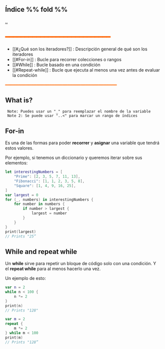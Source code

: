 ## Índice %% fold %%
[..](obsidian://open?vault=Swift&file=LEARNING%2FSWIFTUI%2F%E4%B8%80%20Introducci%C3%B3n%20a%20SwiftUI%2F%E4%B8%80%20INDEX%20%E4%B8%80)
## <span style="color:#ff6600">━━━━━━━━━━━━━━━━━━━━━━━━━━━</span>

- [[#¿Qué son los iteradores?]] : Descripción general de qué son los iteradores
- [[#For-in]] : Bucle para recorrer colecciones o rangos
- [[#While]] : Bucle basado en una condición
- [[#Repeat-while]] : Bucle que ejecuta al menos una vez antes de evaluar la condición

<span style="color:#ff6600">━━━━━━━━━━━━━━━━━━━━━━━━━━━━━━━━━━━━━━━━━━━</span>
## What is?


	 Note: Puedes usar un "_" para reemplazar el nombre de la variable
	 Note 2: Se puede usar "..<" para marcar un rango de índices
## For-in
Es una de las formas para poder **recorrer** y **asignar** una variable que tendrá estos valores.

Por ejemplo, si tenemos un diccionario y queremos iterar sobre sus elementos:
```swift
let interestingNumbers = [
    "Prime": [2, 3, 5, 7, 11, 13],
    "Fibonacci": [1, 1, 2, 3, 5, 8],
    "Square": [1, 4, 9, 16, 25],
]
var largest = 0
for (_, numbers) in interestingNumbers {
    for number in numbers {
        if number > largest {
            largest = number
        }
    }
}
print(largest)
// Prints "25”
```

## While and repeat while
Un **while** sirve para repetir un bloque de código solo con una condición. Y el **repeat while** para al menos hacerlo una vez.

Un ejemplo de esto:
```swift
var n = 2
while n < 100 {
    n *= 2
}
print(n)
// Prints "128"

var m = 2
repeat {
    m *= 2
} while m < 100
print(m)
// Prints "128”
```

